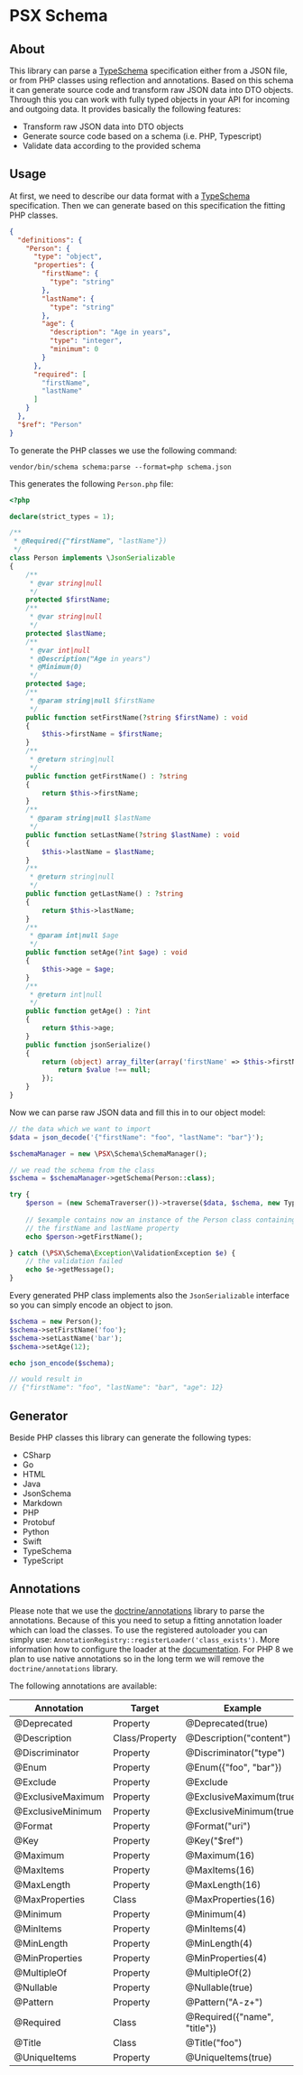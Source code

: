 PSX Schema
===

## About

This library can parse a [TypeSchema](https://typeschema.org/) specification either
from a JSON file, or from PHP classes using reflection and annotations. Based on
this schema it can generate source code and transform raw JSON data into DTO objects.
Through this you can work with fully typed objects in your API for incoming and
outgoing data. It provides basically the following features:

* Transform raw JSON data into DTO objects
* Generate source code based on a schema (i.e. PHP, Typescript)
* Validate data according to the provided schema

## Usage

At first, we need to describe our data format with a [TypeSchema](https://typeschema.org/)
specification. Then we can generate based on this specification the fitting PHP
classes.

```json
{
  "definitions": {
    "Person": {
      "type": "object",
      "properties": {
        "firstName": {
          "type": "string"
        },
        "lastName": {
          "type": "string"
        },
        "age": {
          "description": "Age in years",
          "type": "integer",
          "minimum": 0
        }
      },
      "required": [
        "firstName",
        "lastName"
      ]
    }
  },
  "$ref": "Person"
}
```

To generate the PHP classes we use the following command:   

```
vendor/bin/schema schema:parse --format=php schema.json
```

This generates the following `Person.php` file:

```php
<?php

declare(strict_types = 1);

/**
 * @Required({"firstName", "lastName"})
 */
class Person implements \JsonSerializable
{
    /**
     * @var string|null
     */
    protected $firstName;
    /**
     * @var string|null
     */
    protected $lastName;
    /**
     * @var int|null
     * @Description("Age in years")
     * @Minimum(0)
     */
    protected $age;
    /**
     * @param string|null $firstName
     */
    public function setFirstName(?string $firstName) : void
    {
        $this->firstName = $firstName;
    }
    /**
     * @return string|null
     */
    public function getFirstName() : ?string
    {
        return $this->firstName;
    }
    /**
     * @param string|null $lastName
     */
    public function setLastName(?string $lastName) : void
    {
        $this->lastName = $lastName;
    }
    /**
     * @return string|null
     */
    public function getLastName() : ?string
    {
        return $this->lastName;
    }
    /**
     * @param int|null $age
     */
    public function setAge(?int $age) : void
    {
        $this->age = $age;
    }
    /**
     * @return int|null
     */
    public function getAge() : ?int
    {
        return $this->age;
    }
    public function jsonSerialize()
    {
        return (object) array_filter(array('firstName' => $this->firstName, 'lastName' => $this->lastName, 'age' => $this->age), static function ($value) : bool {
            return $value !== null;
        });
    }
}
```

Now we can parse raw JSON data and fill this in to our object model:

```php
// the data which we want to import
$data = json_decode('{"firstName": "foo", "lastName": "bar"}');

$schemaManager = new \PSX\Schema\SchemaManager();

// we read the schema from the class
$schema = $schemaManager->getSchema(Person::class);

try {
    $person = (new SchemaTraverser())->traverse($data, $schema, new TypeVisitor());
    
    // $example contains now an instance of the Person class containing 
    // the firstName and lastName property
    echo $person->getFirstName();

} catch (\PSX\Schema\Exception\ValidationException $e) {
    // the validation failed
    echo $e->getMessage();
}

```

Every generated PHP class implements also the `JsonSerializable` interface so
you can simply encode an object to json.

```php
$schema = new Person();
$schema->setFirstName('foo');
$schema->setLastName('bar');
$schema->setAge(12);

echo json_encode($schema);

// would result in
// {"firstName": "foo", "lastName": "bar", "age": 12}

```

## Generator

Beside PHP classes this library can generate the following types:

* CSharp
* Go
* HTML
* Java
* JsonSchema
* Markdown
* PHP
* Protobuf
* Python
* Swift
* TypeSchema
* TypeScript

## Annotations

Please note that we use the [doctrine/annotations](https://github.com/doctrine/annotations)
library to parse the annotations. Because of this you need to setup a fitting
annotation loader which can load the classes. To use the registered autoloader
you can simply use: `AnnotationRegistry::registerLoader('class_exists')`. More
information how to configure the loader at the
[documentation](https://www.doctrine-project.org/projects/doctrine-annotations/en/1.6/annotations.html#registering-annotations).
For PHP 8 we plan to use native annotations so in the long term we will remove the
`doctrine/annotations` library.

The following annotations are available:

| Annotation            | Target         | Example                                           |
|-----------------------|----------------|---------------------------------------------------|
| @Deprecated           | Property       | @Deprecated(true)                            |
| @Description          | Class/Property | @Description("content")                           |
| @Discriminator        | Property       | @Discriminator("type")                           |
| @Enum                 | Property       | @Enum({"foo", "bar"})                             |
| @Exclude              | Property       | @Exclude                                          |
| @ExclusiveMaximum     | Property       | @ExclusiveMaximum(true)                           |
| @ExclusiveMinimum     | Property       | @ExclusiveMinimum(true)                           |
| @Format               | Property       | @Format("uri")                                    |
| @Key                  | Property       | @Key("$ref")                                      |
| @Maximum              | Property       | @Maximum(16)                                      |
| @MaxItems             | Property       | @MaxItems(16)                                     |
| @MaxLength            | Property       | @MaxLength(16)                                    |
| @MaxProperties        | Class          | @MaxProperties(16)                                |
| @Minimum              | Property       | @Minimum(4)                                       |
| @MinItems             | Property       | @MinItems(4)                                      |
| @MinLength            | Property       | @MinLength(4)                                     |
| @MinProperties        | Property       | @MinProperties(4)                                 |
| @MultipleOf           | Property       | @MultipleOf(2)                                    |
| @Nullable             | Property       | @Nullable(true)                                    |
| @Pattern              | Property       | @Pattern("A-z+")                                  |
| @Required             | Class          | @Required({"name", "title"})                      |
| @Title                | Class          | @Title("foo")                                     |
| @UniqueItems          | Property       | @UniqueItems(true)                                |
